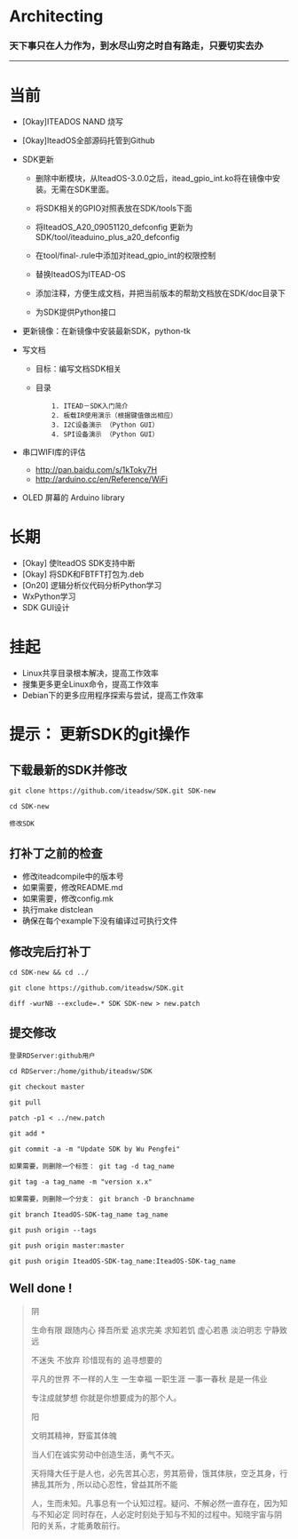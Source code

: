 # Architecting
### 天下事只在人力作为，到水尽山穷之时自有路走，只要切实去办
--------------------------------------------------------------------------------

# 当前

- [Okay]ITEADOS NAND 烧写
- [Okay]IteadOS全部源码托管到Github

- SDK更新
  - 删除中断模块，从IteadOS-3.0.0之后，itead_gpio_int.ko将在镜像中安装。无需在SDK里面。
  - 将SDK相关的GPIO对照表放在SDK/tools下面
  - 将IteadOS_A20_09051120_defconfig 更新为SDK/tool/iteaduino_plus_a20_defconfig
  - 在tool/final-.rule中添加对itead_gpio_int的权限控制
  - 替换IteadOS为ITEAD-OS

  - 添加注释，方便生成文档，并把当前版本的帮助文档放在SDK/doc目录下
  - 为SDK提供Python接口


- 更新镜像：在新镜像中安装最新SDK，python-tk

- 写文档
  - 目标：编写文档SDK相关
  - 目录

            1. ITEAD－SDK入门简介
            2. 板载IR使用演示（根据键值做出相应）
            3. I2C设备演示 （Python GUI）
            4. SPI设备演示 （Python GUI）
      
- 串口WIFI库的评估
  - http://pan.baidu.com/s/1kToky7H
  - http://arduino.cc/en/Reference/WiFi

- OLED 屏幕的 Arduino library

# 长期

- [Okay] 使IteadOS SDK支持中断
- [Okay] 将SDK和FBTFT打包为.deb
- [On20] 逻辑分析仪代码分析Python学习
- WxPython学习
- SDK GUI设计

# 挂起

- Linux共享目录根本解决，提高工作效率
- 搜集更多更全Linux命令，提高工作效率
- Debian下的更多应用程序探索与尝试，提高工作效率


# 提示： 更新SDK的git操作

## 下载最新的SDK并修改

    git clone https://github.com/iteadsw/SDK.git SDK-new
    
    cd SDK-new
    
    修改SDK

## 打补丁之前的检查

- 修改iteadcompile中的版本号
- 如果需要，修改README.md
- 如果需要，修改config.mk
- 执行make distclean
- 确保在每个example下没有编译过可执行文件

## 修改完后打补丁

    cd SDK-new && cd ../
    
    git clone https://github.com/iteadsw/SDK.git
    
    diff -wurNB --exclude=.* SDK SDK-new > new.patch

## 提交修改

    登录RDServer:github用户
    
    cd RDServer:/home/github/iteadsw/SDK
    
    git checkout master
    
    git pull
    
    patch -p1 < ../new.patch
    
    git add *
    
    git commit -a -m "Update SDK by Wu Pengfei"
    
    如果需要，则删除一个标签： git tag -d tag_name
    
    git tag -a tag_name -m "version x.x"
    
    如果需要，则删除一个分支： git branch -D branchname
    
    git branch IteadOS-SDK-tag_name tag_name
    
    git push origin --tags
    
    git push origin master:master
    
    git push origin IteadOS-SDK-tag_name:IteadOS-SDK-tag_name

## Well done !

> 
> 阴
> 
> 生命有限 跟随内心 择吾所爱 追求完美 求知若饥 虚心若愚 淡泊明志 宁静致远
> 
> 不迷失 不放弃 珍惜现有的 追寻想要的
> 
> 平凡的世界 不一样的人生 一生幸福 一职生涯 一事一春秋 是是一伟业 
> 
> 专注成就梦想 你就是你想要成为的那个人。
> 
> 阳
>
> 文明其精神，野蛮其体魄
>
> 当人们在诚实劳动中创造生活，勇气不灭。
> 
> 天将降大任于是人也，必先苦其心志，劳其筋骨，饿其体肤，空乏其身，行拂乱其所为
> , 所以动心忍性，曾益其所不能
> 
> 人，生而未知。凡事总有一个认知过程。疑问、不解必然一直存在，因为知与不知必定
> 同时存在，人必定时刻处于知与不知的过程中。知晓宇宙与阴阳的关系，才能勇敢前行。
>
